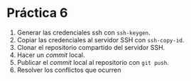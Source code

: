 # Práctica 6

1. Generar las credenciales ssh con `ssh-keygen`.
2. Copiar las credenciales al servidor SSH con `ssh-copy-id`.
3. Clonar el repositorio compartido del servidor SSH.
4. Hacer un *commit* local.
5. Publicar el *commit* local al repositorio con `git push`.
6. Resolver los conflictos que ocurren